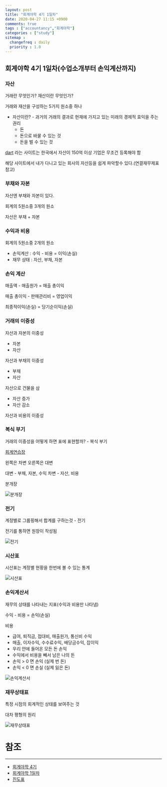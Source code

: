 ```yaml
---
layout: post
title: "회계야학 4기 1일차"
date: 2020-04-27 11:15 +0900
comments: true
tags : ["accountancy","회계야학"]
categories : ["study"]
sitemap :
  changefreq : daily
  priority : 1.0
---
```


## 회계야학 4기 1일차(수업소개부터 손익계산까지)

### 자산

거래란 무엇인가? 재산이란 무엇인가?

거래와 재산을 구성하는 5가지 원소중 하나

* 자산이란? - 과거의 거래의 결과로 현재에 가지고 있는 미래의 경제적 효익을 주는 권리
    * 돈
    * 돈으로 바꿀 수 있는 것
    * 돈을 벌 수 있는 것
    
[dart](http://dart.fss.or.kr/) 라는 사이트는 한국에서 자산이 150억 이상 기업은 무조건 등록해야 함

해당 사이트에서 내가 다니고 있는 회사의 자산등을 쉽게 파악할수 있다.(연결재무제표 참고)

### 부채와 자본

자산엔 부채와 자본이 있다.

회계의 5원소중 3개의 원소

자산은 부채 + 자본

### 수익과 비용

회계의 5원소중 2개의 원소

* 손익계산 : 수익 - 비용 = 이익(손실)
* 재무 상태 : 자산, 부채, 자본

### 손익 계산

매출액 - 매출원가 = 매출 총이익 

매출 총이익 - 판매관리비 = 영업이익

최종적이익(손실) = 당기순이익(손실)

### 거래의 이중성

자산과 자본의 이중성
* 자본
* 자산

자산과 부채의 이중성 
* 부채 
* 자산 

자산으로 건물을 삼
* 자산 증가
* 자산 감소

자산과 비용의 이중성

### 복식 부기

거래의 이중성을 어떻게 하면 표에 표현할까? - 복식 부기

[회계연습장](http://bit.ly/회계연습장)

왼쪽은 차변 오른쪽은 대변

대변 - 부채, 자본, 수익
차변 - 자산, 비용

분개장

![분개장](https://sejoung.github.io/images/2020_04_27_01.png)

### 전기

계정별로 그룹핑해서 합계를 구하는것 - 전기

전기를 통하면 원장이 작성됨

![전기](https://sejoung.github.io/images/2020_04_27_02.png)


### 시산표

 시산표는 계정별 현황을 한번에 볼 수 있는 통계

![시산표](https://sejoung.github.io/images/2020_04_27_03.png)

### 손익계산서

재무의 상태를 나타내는 지표(수익과 비용만 나타냄)

수익 - 비용 = 손익(손실)

비용
* 급여, 퇴직금, 접대비, 매출원가, 통신비
수익
* 매출, 이자수익, 수수료수익, 배당금수익, 잡이익
* 우리 안에 들어온 모든 돈
손익
* 수익에서 비용을 빼서 남은 나의 돈
* 손익 > 0 면 손익 (실제 번 돈)
* 손익 < 0 면 손실 (실제 잃은 돈)

![손익계산서](https://sejoung.github.io/images/2020_04_27_04.png)


### 재무상태표

특정 시점의 회계적인 상태를 보여주는 것

대차 평형의 원리

![재무상태표](https://sejoung.github.io/images/2020_04_27_05.png)


# 참조
-----
* [회계야학 4기](https://acc.yah.ac/)
* [회계야학 1일차](https://opentutorials.org/module/3483)
* [진도표](https://yah.ac/acc)

